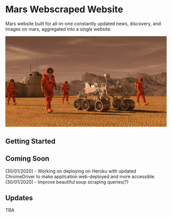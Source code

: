 # Mars Webscraped Website

Mars website built for all-in-one constantly updated news, discovery, and images on mars, aggregated into a single website.

![mission_to_mars](Images/mission_to_mars.png)

## Getting Started

## Coming Soon
(30/01/2020) - Working on deploying on Heroku with updated ChromeDriver to make application web-deployed and more accessible.\
(30/01/2020) - Improve beautiful soup scraping queries(?)
## Updates
TBA